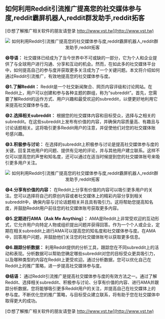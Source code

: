 ## **如何利用Reddit引流推广提高您的社交媒体参与度,reddit霸屏机器人,reddit群发助手,reddit拓客**

[😍想了解推广相关软件的朋友请登录 http://www.vst.tw](http://www.vst.tw)

 <center><img src="https://vst.tw/MP4/tuiguang/png/6.png" alt="如何利用Reddit引流推广提高您的社交媒体参与度,reddit霸屏机器人,reddit群发助手,reddit拓客"></center>

**😄导语：**
社交媒体已经成为了当今世界中不可或缺的一部分，它为个人和企业提供了与全球用户进行沟通、分享和互动的机会。然而，在如此多的社交媒体平台中，如何提高自己的参与度并获取更多关注成为了一个关键问题。本文将介绍如何通过Reddit引流推广，有效地提高您的社交媒体参与度。

**😄1.了解Reddit：**
Reddit是一个社交新闻聚合、网页内容评级和讨论网站。在Reddit上，用户可以创建和参与各种主题的群组，称为“subreddit”。首先，您需要了解Reddit的运作方式、用户兴趣和最受欢迎的subreddit，以便更好地利用它来提高社交媒体参与度。

**😄2.选择相关subreddit：**
根据您的社交媒体内容和目标受众，选择与之相关的subreddit。在这些subreddit上发布有价值的内容，并确保内容质量高、有趣且与讨论话题相关。这将吸引更多Reddit用户的注意，并促使他们对您的社交媒体账号感兴趣。

**😄3.积极参与讨论：**
在选择的subreddit上积极参与讨论是提高社交媒体参与度的关键。回复其他用户的问题、提供有见地的评论，并与其他用户建立联系。这样不仅可以提高您的声誉和知名度，还可以通过在适当时候提到您的社交媒体账号来吸引更多用户关注。

 <center><img src="https://vst.tw/MP4/tuiguang/png/3.png" alt="如何利用Reddit引流推广提高您的社交媒体参与度,reddit霸屏机器人,reddit群发助手,reddit拓客"></center>

**😄4.分享有价值的内容：**
在Reddit上分享有价值的内容可以吸引更多用户的关注。您可以选择将自己的原创内容或者社交媒体上的精彩内容分享到相关subreddit中，确保内容与讨论话题相关并且具有吸引力。这将帮助您提高知名度，并鼓励Reddit用户前往您的社交媒体账号获取更多内容。

**😄5.定期进行AMA（Ask Me Anything）：**
AMA是Reddit上非常受欢迎的互动形式，它允许用户向特定人物或组织提出问题并获得回答。作为一个个人或企业，定期在相关subreddit上进行AMA可以提高您的知名度和社交媒体参与度。在AMA中，回答用户问题，并鼓励他们关注您的社交媒体账号以获取更多信息。

**😄6.跟踪分析数据：**
利用Reddit提供的分析工具，跟踪您在不同subreddit上的活动和表现。分析数据可以帮助您确定哪些subreddit对您的目标受众更具吸引力，以及哪种类型的内容在Reddit上更受欢迎。通过分析数据，您可以优化自己在Reddit上的推广策略，进一步提高社交媒体参与度。

**😄结语：**
通过Reddit引流推广是提高社交媒体参与度的有效方法之一。通过了解Reddit、选择相关subreddit、积极参与讨论、分享有价值的内容、进行AMA并跟踪分析数据，您将能够吸引更多Reddit用户的关注，并提高自己在社交媒体上的参与度。不断优化您的推广策略，与目标受众建立联系，将有助于您在社交媒体中取得更大的成功。

[😍想了解推广相关软件的朋友请登录 http://www.vst.tw](http://www.vst.tw)



